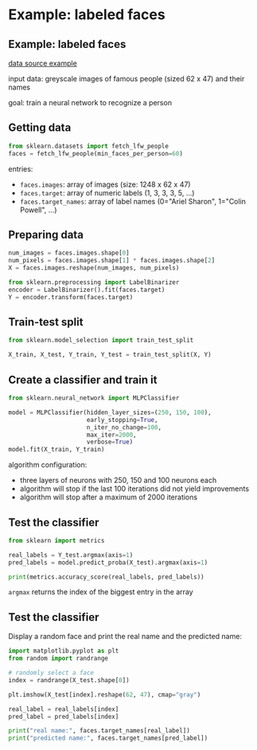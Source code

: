 # Example: labeled faces

## Example: labeled faces

[data source example](http://vis-www.cs.umass.edu/lfw/number_11.html)

input data: greyscale images of famous people (sized 62 x 47) and their names

goal: train a neural network to recognize a person

## Getting data

```py
from sklearn.datasets import fetch_lfw_people
faces = fetch_lfw_people(min_faces_per_person=60)
```

entries:

- `faces.images`: array of images (size: 1248 x 62 x 47)
- `faces.target`: array of numeric labels (1, 3, 3, 3, 5, ...)
- `faces.target_names`: array of label names (0="Ariel Sharon", 1="Colin Powell", ...)

## Preparing data

```py
num_images = faces.images.shape[0]
num_pixels = faces.images.shape[1] * faces.images.shape[2]
X = faces.images.reshape(num_images, num_pixels)

from sklearn.preprocessing import LabelBinarizer
encoder = LabelBinarizer().fit(faces.target)
Y = encoder.transform(faces.target)
```

## Train-test split

```py
from sklearn.model_selection import train_test_split

X_train, X_test, Y_train, Y_test = train_test_split(X, Y)
```

## Create a classifier and train it

```py
from sklearn.neural_network import MLPClassifier

model = MLPClassifier(hidden_layer_sizes=(250, 150, 100),
                      early_stopping=True,
                      n_iter_no_change=100,
                      max_iter=2000,
                      verbose=True)
model.fit(X_train, Y_train)
```

algorithm configuration:

- three layers of neurons with 250, 150 and 100 neurons each
- algorithm will stop if the last 100 iterations did not yield improvements
- algorithm will stop after a maximum of 2000 iterations

## Test the classifier

```py
from sklearn import metrics

real_labels = Y_test.argmax(axis=1)
pred_labels = model.predict_proba(X_test).argmax(axis=1)

print(metrics.accuracy_score(real_labels, pred_labels))
```

`argmax` returns the index of the biggest entry in the array

## Test the classifier

Display a random face and print the real name and the predicted name:

```py
import matplotlib.pyplot as plt
from random import randrange

# randomly select a face
index = randrange(X_test.shape[0])

plt.imshow(X_test[index].reshape(62, 47), cmap="gray")

real_label = real_labels[index]
pred_label = pred_labels[index]

print("real name:", faces.target_names[real_label])
print("predicted name:", faces.target_names[pred_label])
```
